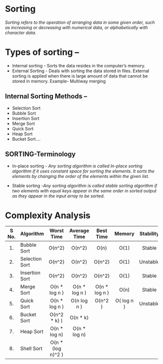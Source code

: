 # Sorting
*Sorting refers to the operation of arranging data in some given order, such as increasing or decreasing with numerical data, or alphabetically with character data.*

# Types of sorting –
- Internal sorting - Sorts the data resides in the computer’s memory.
- External Sorting - Deals with sorting the data stored in files. External sorting is applied when there is large amount of data that cannot be stored in memory. Example-          Multiway merging

## Internal Sorting Methods –
- Selection Sort
- Bubble Sort
- Insertion Sort
- Merge Sort
- Quick Sort
- Heap Sort
- Bucket Sort....

## SORTING-Terminology

- In-place sorting - *Any sorting algorithm is called In-place sorting algorithm if it uses constant space for sorting the elements. It sorts the elements by changing the order of the elements within the given list.*

- Stable sorting -*Any sorting algorithm is called stable sorting algorithm if two elements with equal keys appear in the same order in sorted output as they appear in the input array to be sorted.* 

# Complexity Analysis
| S No. | Algorithm | Worst Time | Average Time | Best Time | Memory | Stability |
| :---: | :--- | :---: | :---: | :---: | :---: | :---: |
| 1. | Bubble Sort | O(n^2) | O(n^2) | O(n) | O(1) | Stable |
| 2. | Selection Sort | O(n^2) | O(n^2) | O(n^2) | O(1) | Unstable |
| 3. | Insertion Sort | O(n^2) | O(n^2) | O(n^2) | O(1) | Stable |
| 4. | Merge Sort | O(n * log n ) | O(n * log n ) | O(n * log n ) | O(n) | Stable |
| 5. | Quick Sort | O(n * log n ) | O(n log n ) | O(n^2 )  | O( log n ) | Unstable |
| 6. | Bucket Sort  | O(n^2 * k) ) | O(n * k) |  | | |
| 7. | Heap Sort  | O(n * log n) | O(n * log n) |  | | |
| 8. | Shell Sort  | O(n * (log n)^2 ) | |  | | |

